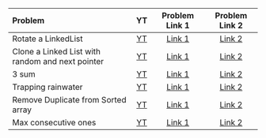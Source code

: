 | Problem | YT | Problem Link 1 | Problem Link 2 |
| :--- | :---: | :---: | :---: |
| Rotate a LinkedList | [YT](https://youtu.be/9VPm6nEbVPA) |	[Link 1](https://www.codingninjas.com/codestudio/problems/920454?topList=striver-sde-sheet-problems&utm_source=striver&utm_medium=website) | [Link 2](https://leetcode.com/problems/rotate-list/) |
| Clone a Linked List with random and next pointer | [YT](https://youtu.be/VNf6VynfpdM) |	[Link 1](https://www.codingninjas.com/codestudio/problems/873376?topList=striver-sde-sheet-problems&utm_source=striver&utm_medium=website) | [Link 2](https://leetcode.com/problems/copy-list-with-random-pointer/) |
| 3 sum | [YT](https://youtu.be/onLoX6Nhvmg) |	[Link 1](https://www.codingninjas.com/codestudio/problems/893028?topList=striver-sde-sheet-problems&utm_source=striver&utm_medium=website) | [Link 2](https://leetcode.com/problems/3sum/) |
| Trapping rainwater | [YT](https://youtu.be/m18Hntz4go8) |	[Link 1](https://www.codingninjas.com/codestudio/problems/630519?topList=striver-sde-sheet-problems&utm_source=striver&utm_medium=website) | [Link 2](https://leetcode.com/problems/trapping-rain-water/) |
| Remove Duplicate from Sorted array | [YT](https://youtu.be/Fm_p9lJ4Z_8) |	[Link 1](https://www.codingninjas.com/codestudio/problems/1102307?topList=striver-sde-sheet-problems&utm_source=striver&utm_medium=website) | [Link 2](https://leetcode.com/problems/remove-duplicates-from-sorted-array/) |
| Max consecutive ones | [YT](https://youtu.be/Mo33MjjMlyA) |	[Link 1](https://www.codingninjas.com/codestudio/problems/maximum-consecutive-ones_892994?topList=striver-sde-sheet-problems) | [Link 2](https://leetcode.com/problems/max-consecutive-ones/) |
